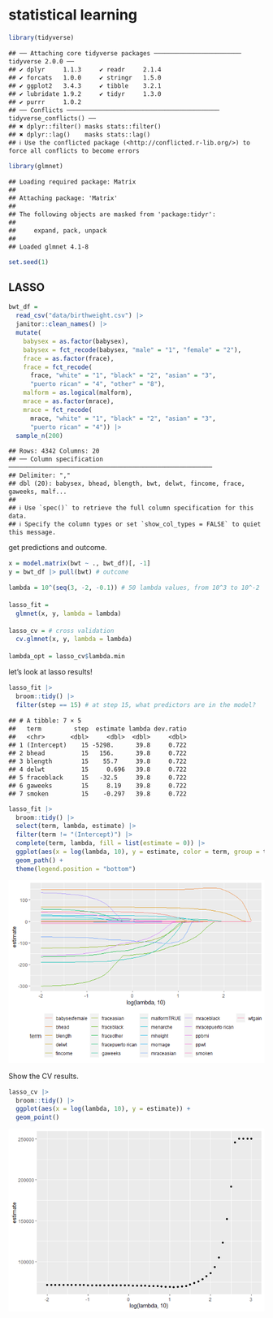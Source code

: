 statistical learning
================

``` r
library(tidyverse)
```

    ## ── Attaching core tidyverse packages ──────────────────────── tidyverse 2.0.0 ──
    ## ✔ dplyr     1.1.3     ✔ readr     2.1.4
    ## ✔ forcats   1.0.0     ✔ stringr   1.5.0
    ## ✔ ggplot2   3.4.3     ✔ tibble    3.2.1
    ## ✔ lubridate 1.9.2     ✔ tidyr     1.3.0
    ## ✔ purrr     1.0.2     
    ## ── Conflicts ────────────────────────────────────────── tidyverse_conflicts() ──
    ## ✖ dplyr::filter() masks stats::filter()
    ## ✖ dplyr::lag()    masks stats::lag()
    ## ℹ Use the conflicted package (<http://conflicted.r-lib.org/>) to force all conflicts to become errors

``` r
library(glmnet)
```

    ## Loading required package: Matrix
    ## 
    ## Attaching package: 'Matrix'
    ## 
    ## The following objects are masked from 'package:tidyr':
    ## 
    ##     expand, pack, unpack
    ## 
    ## Loaded glmnet 4.1-8

``` r
set.seed(1)
```

## LASSO

``` r
bwt_df = 
  read_csv("data/birthweight.csv") |> 
  janitor::clean_names() |>
  mutate(
    babysex = as.factor(babysex),
    babysex = fct_recode(babysex, "male" = "1", "female" = "2"),
    frace = as.factor(frace),
    frace = fct_recode(
      frace, "white" = "1", "black" = "2", "asian" = "3", 
      "puerto rican" = "4", "other" = "8"),
    malform = as.logical(malform),
    mrace = as.factor(mrace),
    mrace = fct_recode(
      mrace, "white" = "1", "black" = "2", "asian" = "3", 
      "puerto rican" = "4")) |> 
  sample_n(200)
```

    ## Rows: 4342 Columns: 20
    ## ── Column specification ────────────────────────────────────────────────────────
    ## Delimiter: ","
    ## dbl (20): babysex, bhead, blength, bwt, delwt, fincome, frace, gaweeks, malf...
    ## 
    ## ℹ Use `spec()` to retrieve the full column specification for this data.
    ## ℹ Specify the column types or set `show_col_types = FALSE` to quiet this message.

get predictions and outcome.

``` r
x = model.matrix(bwt ~ ., bwt_df)[, -1]
y = bwt_df |> pull(bwt) # outcome
```

``` r
lambda = 10^(seq(3, -2, -0.1)) # 50 lambda values, from 10^3 to 10^-2

lasso_fit = 
  glmnet(x, y, lambda = lambda)

lasso_cv = # cross validation
  cv.glmnet(x, y, lambda = lambda)

lambda_opt = lasso_cv$lambda.min
```

let’s look at lasso results!

``` r
lasso_fit |>
  broom::tidy() |>
  filter(step == 15) # at step 15, what predictors are in the model?
```

    ## # A tibble: 7 × 5
    ##   term         step  estimate lambda dev.ratio
    ##   <chr>       <dbl>     <dbl>  <dbl>     <dbl>
    ## 1 (Intercept)    15 -5298.      39.8     0.722
    ## 2 bhead          15   156.      39.8     0.722
    ## 3 blength        15    55.7     39.8     0.722
    ## 4 delwt          15     0.696   39.8     0.722
    ## 5 fraceblack     15   -32.5     39.8     0.722
    ## 6 gaweeks        15     8.19    39.8     0.722
    ## 7 smoken         15    -0.297   39.8     0.722

``` r
lasso_fit |>
  broom::tidy() |>
  select(term, lambda, estimate) |>
  filter(term != "(Intercept)") |>
  complete(term, lambda, fill = list(estimate = 0)) |>
  ggplot(aes(x = log(lambda, 10), y = estimate, color = term, group = term)) +
  geom_path() +
  theme(legend.position = "bottom")
```

![](statistical_learning_files/figure-gfm/unnamed-chunk-6-1.png)<!-- -->

Show the CV results.

``` r
lasso_cv |>
  broom::tidy() |>
  ggplot(aes(x = log(lambda, 10), y = estimate)) +
  geom_point()
```

![](statistical_learning_files/figure-gfm/unnamed-chunk-7-1.png)<!-- -->
